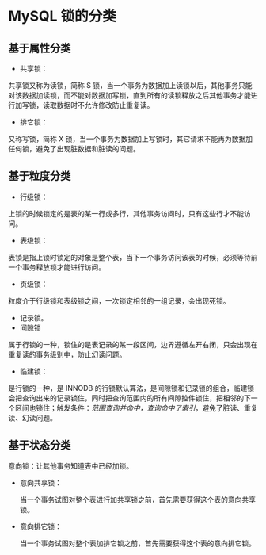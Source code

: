 # MySQL 锁的分类

## 基于属性分类

- 共享锁：

共享锁又称为读锁，简称 S 锁，当一个事务为数据加上读锁以后，其他事务只能对该数据加读锁，而不能对数据加写锁，直到所有的读锁释放之后其他事务才能进行加写锁，读取数据时不允许修改防止重复读。

- 排它锁：

又称写锁，简称 X 锁，当一个事务为数据加上写锁时，其它请求不能再为数据加任何锁，避免了出现脏数据和脏读的问题。

## 基于粒度分类

- 行级锁：

上锁的时候锁定的是表的某一行或多行，其他事务访问时，只有这些行才不能访问。

- 表级锁：

表锁是指上锁时锁定的对象是整个表，当下一个事务访问该表的时候，必须等待前一个事务释放锁才能进行访问。

- 页级锁：

粒度介于行级锁和表级锁之间，一次锁定相邻的一组记录，会出现死锁。

- 记录锁。
- 间隙锁

属于行锁的一种，锁住的是表记录的某一段区间，边界遵循左开右闭，只会出现在重复读的事务级别中，防止幻读问题。

- 临建锁：

是行锁的一种，是 INNODB 的行锁默认算法，是间隙锁和记录锁的组合，临建锁会把查询出来的记录锁住，同时把查询范围内的所有间隙控件锁住，把相邻的下一个区间也锁住；触发条件：_范围查询并命中，查询命中了索引_，避免了脏读、重复读、幻读问题。

## 基于状态分类

意向锁：让其他事务知道表中已经加锁。

- 意向共享锁：

  当一个事务试图对整个表进行加共享锁之前，首先需要获得这个表的意向共享锁。

- 意向排它锁：

  当一个事务试图对整个表加排它锁之前，首先需要获得这个表的意向排它锁。
